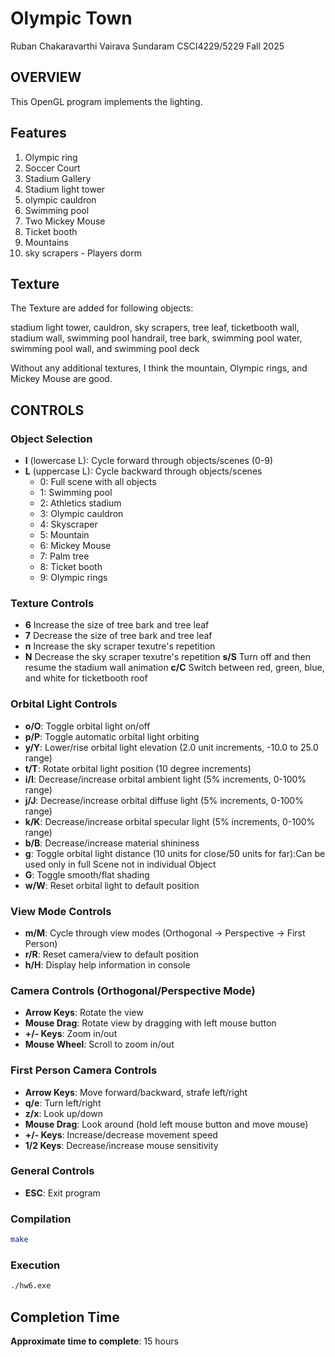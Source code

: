 # Olympic Town

Ruban Chakaravarthi Vairava Sundaram
CSCI4229/5229 Fall 2025

## OVERVIEW
This OpenGL program implements the lighting.

## Features
1. Olympic ring
2. Soccer Court
3. Stadium Gallery
4. Stadium light tower
5. olympic cauldron
6. Swimming pool
7. Two Mickey Mouse
8. Ticket booth
9. Mountains 
10. sky scrapers - Players dorm

## Texture
The  Texture are added for following objects:

stadium light tower, cauldron, sky scrapers, tree leaf, ticketbooth wall, stadium wall, swimming pool handrail, tree bark, swimming pool water, swimming pool wall, and swimming pool deck

Without any additional textures, I think the mountain, Olympic rings, and Mickey Mouse are good.

## CONTROLS

### Object Selection
- **l** (lowercase L): Cycle forward through objects/scenes (0-9)
- **L** (uppercase L): Cycle backward through objects/scenes
  - 0: Full scene with all objects
  - 1: Swimming pool
  - 2: Athletics stadium
  - 3: Olympic cauldron
  - 4: Skyscraper
  - 5: Mountain
  - 6: Mickey Mouse
  - 7: Palm tree
  - 8: Ticket booth
  - 9: Olympic rings

### Texture Controls

- **6** Increase the size of tree bark and tree leaf
- **7** Decrease the size of tree bark and tree leaf
- **n** Increase the sky scraper texutre's repetition 
- **N** Decrease the sky scraper texutre's repetition 
**s/S** Turn off and then resume the stadium wall animation
**c/C** Switch between red, green, blue, and white for ticketbooth roof


### Orbital Light Controls
- **o/O**: Toggle orbital light on/off
- **p/P**: Toggle automatic orbital light orbiting
- **y/Y**: Lower/rise orbital light elevation (2.0 unit increments, -10.0 to 25.0 range)
- **t/T**: Rotate orbital light position (10 degree increments)
- **i/I**: Decrease/increase orbital ambient light (5% increments, 0-100% range)
- **j/J**: Decrease/increase orbital diffuse light (5% increments, 0-100% range)
- **k/K**: Decrease/increase orbital specular light (5% increments, 0-100% range)
- **b/B**: Decrease/increase material shininess 
- **g**: Toggle orbital light distance (10 units for close/50 units for far):Can be used only in full Scene not in individual Object
- **G**: Toggle smooth/flat shading 
- **w/W**: Reset orbital light to default position

### View Mode Controls
- **m/M**: Cycle through view modes (Orthogonal → Perspective → First Person)
- **r/R**: Reset camera/view to default position
- **h/H**: Display help information in console

### Camera Controls (Orthogonal/Perspective Mode)
- **Arrow Keys**: Rotate the view
- **Mouse Drag**: Rotate view by dragging with left mouse button
- **+/- Keys**: Zoom in/out
- **Mouse Wheel**: Scroll to zoom in/out

### First Person Camera Controls
- **Arrow Keys**: Move forward/backward, strafe left/right
- **q/e**: Turn left/right
- **z/x**: Look up/down
- **Mouse Drag**: Look around (hold left mouse button and move mouse)
- **+/- Keys**: Increase/decrease movement speed
- **1/2 Keys**: Decrease/increase mouse sensitivity

### General Controls
- **ESC**: Exit program

### Compilation
```bash
make
```
### Execution
```bash
./hw6.exe
```

## Completion Time
**Approximate time to complete**: 15 hours